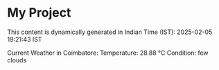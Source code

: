 # My Project

This content is dynamically generated in Indian Time (IST): 2025-02-05 19:21:43 IST


Current Weather in Coimbatore:
Temperature: 28.88 °C
Condition: few clouds
